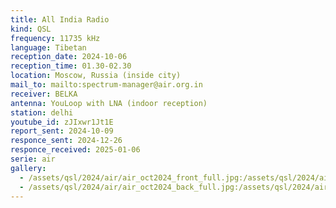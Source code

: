 ```yaml
---
title: All India Radio
kind: QSL
frequency: 11735 kHz
language: Tibetan
reception_date: 2024-10-06
reception_time: 01.30-02.30
location: Moscow, Russia (inside city)
mail_to: mailto:spectrum-manager@air.org.in
receiver: BELKA
antenna: YouLoop with LNA (indoor reception)
station: delhi
youtube_id: zJIxwr1Jt1E
report_sent: 2024-10-09
responce_sent: 2024-12-26
responce_received: 2025-01-06
serie: air
gallery:
  - /assets/qsl/2024/air/air_oct2024_front_full.jpg:/assets/qsl/2024/air/air_oct2024_front_small.jpg
  - /assets/qsl/2024/air/air_oct2024_back_full.jpg:/assets/qsl/2024/air/air_oct2024_back_small.jpg
---
```

